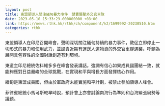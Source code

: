 ```yaml
---
layout: post
title: 東盟領導人關注緬甸暴力事件　譴責襲擊外交官車隊
date: 2023-05-10 15:33:29.000000000 +08:00
link: https://news.rthk.hk/rthk/ch/component/k2/1699992-20230510.htm
categories: rthk
---
```


東盟領導人在印尼召開峰會，聲明深切關注緬甸持續的暴力事件，敦促立即停止一切形式的暴力和使用武力，並譴責近期有運送人道物資的外交官車隊遇襲，呼籲為展開具包容性的全國對話創造有利環境。

東道主印尼總統佐科維多多在峰會發表講話，強調有信心如果成員國團結一致，就能夠應對日益嚴峻的全球挑戰，在實現和平與增長方面發揮核心作用。

緬甸是東盟成員國，但由於軍政府未能實施和平計劃，被禁止參加領導人峰會。

菲律賓總統小馬可斯較早時說，預計會上亦會討論南海行為準則和台海緊張局勢等議題。
